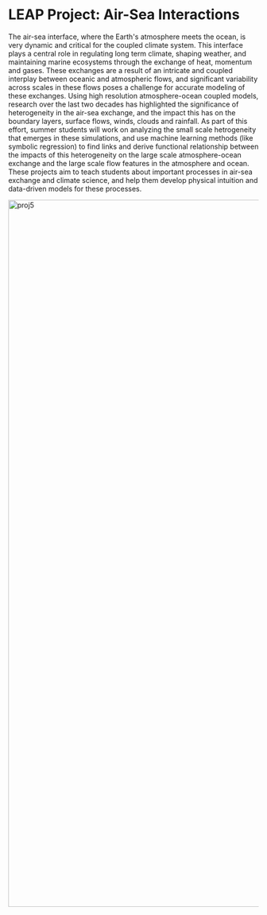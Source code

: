 # LEAP Project: Air-Sea Interactions
The air-sea interface, where the Earth's atmosphere meets the ocean, is very dynamic and critical for the coupled climate
system. This interface plays a central role in regulating long term climate, shaping weather, and maintaining marine
ecosystems through the exchange of heat, momentum and gases. These exchanges are a result of an intricate and coupled
interplay between oceanic and atmospheric flows, and significant variability across scales in these flows poses a challenge for
accurate modeling of these exchanges. Using high resolution atmosphere-ocean coupled models, research over the last two
decades has highlighted the significance of heterogeneity in the air-sea exchange, and the impact this has on the boundary
layers, surface flows, winds, clouds and rainfall.
As part of this effort, summer students will work on analyzing the small scale hetrogeneity that emerges in these
simulations, and use machine learning methods (like symbolic regression) to find links and derive functional relationship
between the impacts of this heterogeneity on the large scale atmosphere-ocean exchange and the large scale flow features
in the atmosphere and ocean. These projects aim to teach students about important processes in air-sea exchange and
climate science, and help them develop physical intuition and data-driven models for these processes.


<img width="1423" alt="proj5" src="https://github.com/roadrunnerstorm/leap-ocean-transport/assets/166883151/a8ff671d-29d1-4a7e-b2f6-91fe46baeaad">
